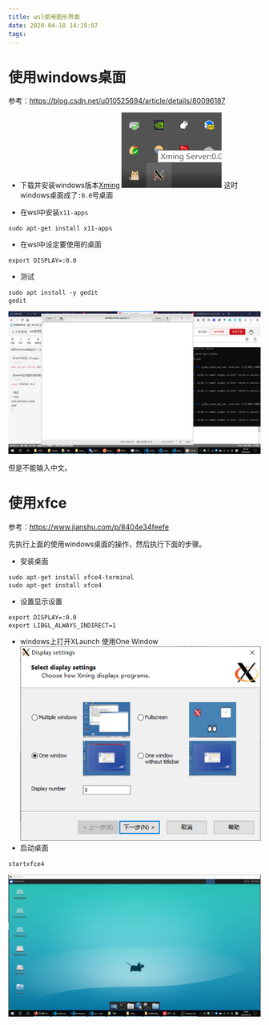 ```yaml
---
title: wsl使用图形界面
date: 2020-04-10 14:19:07
tags:
---
```


# 使用windows桌面
参考：<https://blog.csdn.net/u010525694/article/details/80096187>

- 下载并安装windows版本[Xming](https://sourceforge.net/projects/xming/?source=typ_redirect)
![在这里插入图片描述](wsl使用图形界面/20200409223243460.png)
这时windows桌面成了```:0.0```号桌面

- 在wsl中安装```x11-apps```
```shell
sudo apt-get install x11-apps
```
- 在wsl中设定要使用的桌面

```shell
export DISPLAY=:0.0
```

 - 测试

```shell
sudo apt install -y gedit
gedit
```

![在这里插入图片描述](wsl使用图形界面/20200409223533172.png)

但是不能输入中文。

# 使用xfce
参考：<https://www.jianshu.com/p/8404e34feefe>

先执行上面的使用windows桌面的操作，然后执行下面的步骤。

- 安装桌面
```shell
sudo apt-get install xfce4-terminal
sudo apt-get install xfce4
```

- 设置显示设置
```shell
export DISPLAY=:0.0
export LIBGL_ALWAYS_INDIRECT=1
```

- windows上打开XLaunch
使用One Window
![在这里插入图片描述](wsl使用图形界面/202004101405281.png)
- 启动桌面
```shell
startxfce4
```
![在这里插入图片描述](wsl使用图形界面/2020041014093694.png)
